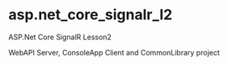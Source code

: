 # asp.net_core_signalr_l2
ASP.Net Core SignalR Lesson2

WebAPI Server, ConsoleApp Client and CommonLibrary project
